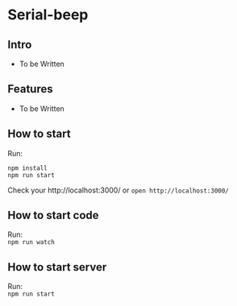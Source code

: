 # Serial-beep

## Intro

* To be Written

## Features

* To be Written

## How to start

Run:  
```
npm install
npm run start
```

Check your http://localhost:3000/ or  `open http://localhost:3000/`

## How to start code

Run:  
`npm run watch`

## How to start server
Run:  
`npm run start`

